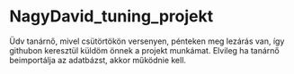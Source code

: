 # NagyDavid_tuning_projekt

Üdv tanárnő, mivel csütörtökön versenyen, pénteken meg lezárás van, így githubon keresztül küldöm önnek a projekt munkámat. Elvileg ha tanárnő beimportálja az adatbázst, akkor működnie kell.
